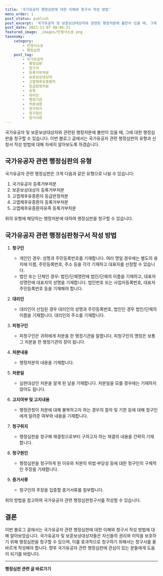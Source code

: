 ```yaml
---
title: '국가유공자 행정심판에 대한 이해와 청구서 작성 방법'
menu_order: 1
post_status: publish
post_excerpt: '국가유공자 및 보훈보상대상자와 관련된 행정처분에 불만이 있을 때, 그에 대한 행정심판을 청구할 수 있습니다. 이번 블로그 글에서는 국가유공자 관련 행정심판의 유형과 신청서 작성 방법에 대해 자세히 알아보도록 하겠습니다.'
post_date: 2023-11-07 08:06:31
featured_image: _images/민형사소송.png
taxonomy:
    category:
        - 민형사소송
        - 행정심판
    post_tag:
        - 국가유공자
        -  행정심판
        -  청구서
        -  등록거부처분
        -  보훈보상대상자
        -  고엽제후유증환자
        -  등급판정처분
        -  유족
        -  대리인
        -  행정기관
        -  처분내용
        -  청구취지
        -  청구원인
        -  증거서류
---
```



국가유공자 및 보훈보상대상자와 관련된 행정처분에 불만이 있을 때, 그에 대한 행정심판을 청구할 수 있습니다. 이번 블로그 글에서는 국가유공자 관련 행정심판의 유형과 신청서 작성 방법에 대해 자세히 알아보도록 하겠습니다.

## 국가유공자 관련 행정심판의 유형

국가유공자 관련 행정심판은 크게 다음과 같은 유형으로 나뉠 수 있습니다:

1. 국가유공자 등록거부처분
2. 보훈보상대상자 등록거부처분
3. 고엽제후유증환자 등급판정처분
4. 고엽제후유증환자 등록거부처분
5. 고엽제후유증환자유족 등록거부처분

위의 유형에 해당하는 행정처분에 대하여 행정심판을 청구할 수 있습니다.

## 국가유공자 관련 행정심판청구서 작성 방법

1. **청구인**
   - 개인인 경우: 성명과 주민등록번호를 기재합니다. 여러 명일 경우에는 별도의 용지에 이름, 주민등록번호, 주소 등을 각각 기재하고 대표자를 선정할 수 있습니다.
   - 법인 또는 단체인 경우: 법인/단체명란에 법인/단체의 이름을 기재하고, 대표자성명란에 대표자의 성명을 기재합니다. 법인번호 또는 사업자등록번호, 대표자 주민등록번호 등을 기재해야 합니다.

2. **대리인**
   - 대리인이 선임된 경우 대리인의 성명과 주민등록번호, 법인인 경우 법인/단체의 이름을 기재합니다. 대리인의 주소를 기재합니다.

3. **피청구인**
   - 피청구인은 귀하에게 처분을 한 행정기관을 말합니다. 피청구인의 명칭은 보통 그 처분을 한 행정기관의 장이 됩니다.

4. **처분내용**
   - 행정처분의 내용을 기재합니다.

5. **처분일**
   - 심판대상인 처분을 알게 된 날을 기재합니다. 처분일을 모를 경우에는 기재하지 않아도 됩니다.

6. **고지여부 및 고지내용**
   - 행정관청이 처분에 대해 불복하고자 하는 경우의 절차 및 기한 등에 대해 청구인에게 알려준 여부와 내용을 기재합니다.

7. **청구취지**
   - 행정심판을 청구해 재결청으로부터 구하고자 하는 재결의 내용을 간략히 기재합니다.

8. **청구원인**
   - 행정심판을 청구하게 된 이유와 처분의 위법·부당성 등에 대한 청구인의 구체적인 주장을 기재합니다.

9. **증거서류**
   - 청구인의 주장을 입증할 증거서류를 첨부합니다.

위의 방법을 참고하여 국가유공자 관련 행정심판청구서를 작성할 수 있습니다.

## 결론

이번 블로그 글에서는 국가유공자 관련 행정심판에 대한 이해와 청구서 작성 방법에 대해 알아보았습니다. 국가유공자 및 보훈보상대상자들은 자신들의 권리와 이익을 보호하기 위해 행정심판을 청구할 수 있으며, 이를 효과적으로 청구하기 위해서는 청구서를 올바르게 작성해야 합니다. 향후 국가유공자 관련 행정심판에 관심이 있는 분들에게 도움이 되기를 바랍니다.
<!-- wp:separator -->
<hr class="wp-block-separator has-alpha-channel-opacity"/>
<!-- /wp:separator -->

<!-- wp:group {"backgroundColor":"base","layout":{"type":"constrained"}} -->
<div class="wp-block-group has-base-background-color has-background"><!-- wp:paragraph {"align":"center","fontSize":"medium"} -->
<p class="has-text-align-center has-large-font-size"><strong>행정심판 관련 글 바로가기</strong></p>
<!-- /wp:paragraph -->


<!-- wp:latest-posts
{"categories":[{"id":15531,"count":19,"description":"","link":"https://uknowlaw.com/category/%ed%96%89%ec%a0%95%ec%8b%ac%ed%8c%90/","name":"행정심판","slug":"행정심판","taxonomy":"category","parent":0,"meta":[],"_links":{"self":[{"href":"https://uknowlaw.com/wp-json/wp/v2/categories/15531"}],"collection":[{"href":"https://uknowlaw.com/wp-json/wp/v2/categories"}],"about":[{"href":"https://uknowlaw.com/wp-json/wp/v2/taxonomies/category"}],"wp:post_type":[{"href":"https://uknowlaw.com/wp-json/wp/v2/posts?categories=15531"}],"curies":[{"name":"wp","href":"https://api.w.org/{rel}","templated":true}]}}],"postsToShow":100,"excerptLength":28,"postLayout":"grid","columns":2,"featuredImageAlign":"left","featuredImageSizeSlug":"large","fontSize":"small"} /--></div>
<!-- /wp:group -->